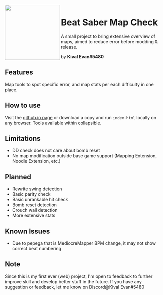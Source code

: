 <img align="left" src="https://cdn.discordapp.com/avatars/737840078281375894/975384f8ace8ab32c938cb34d8b5fdf8.png?size=256" height="176" width="176">

# Beat Saber Map Check
A small project to bring extensive overview of maps,
aimed to reduce error before modding & release.

by **Kival Evan#5480**

## Features
Map tools to spot specific error, and map stats per each difficulty in one place.

## How to use
Visit the [github.io page](https://kivalevan.github.io/BeatSaber-MapCheck/) or download a copy and run `index.html` locally on any browser. Tools available within collapsible.

## Limitations
* DD check does not care about bomb reset
* No map modification outside base game support (Mapping Extension, Noodle Extension, etc.)

## Planned
* Rewrite swing detection
* Basic parity check
* Basic unrankable hit check
* Bomb reset detection
* Crouch wall detection
* More extensive stats

## Known Issues
* Due to pepega that is MediocreMapper BPM change, it may not show correct beat numbering

## Note
Since this is my first ever (web) project, I'm open to feedback to further improve skill and develop better stuff in the future. If you have any suggestion or feedback, let me know on Discord@Kival Evan#5480